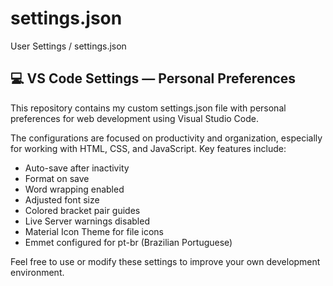 # settings.json


User Settings / settings.json

<h2>💻 VS Code Settings — Personal Preferences</h2>
This repository contains my custom settings.json file with personal preferences for web development using Visual Studio Code.

The configurations are focused on productivity and organization, especially for working with HTML, CSS, and JavaScript. Key features include:

<ul>
    <li>Auto-save after inactivity</li>

<li>Format on save</li>

<li>Word wrapping enabled</li>

<li>Adjusted font size</li>

<li>Colored bracket pair guides</li>

<li>Live Server warnings disabled</li>

<li>Material Icon Theme for file icons</li>

<li>Emmet configured for pt-br (Brazilian Portuguese) </li>
</ul>

Feel free to use or modify these settings to improve your own development environment.
